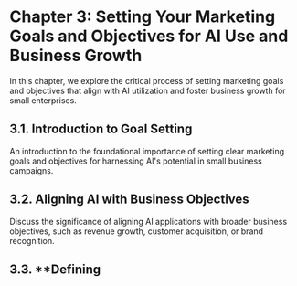 Chapter 3: Setting Your Marketing Goals and Objectives for AI Use and Business Growth
=====================================================================================

In this chapter, we explore the critical process of setting marketing goals and objectives that align with AI utilization and foster business growth for small enterprises.

3.1. **Introduction to Goal Setting**
-------------------------------------

An introduction to the foundational importance of setting clear marketing goals and objectives for harnessing AI's potential in small business campaigns.

3.2. **Aligning AI with Business Objectives**
---------------------------------------------

Discuss the significance of aligning AI applications with broader business objectives, such as revenue growth, customer acquisition, or brand recognition.

3.3. \*\*Defining
-----------------

